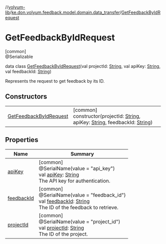 //[volyum-lib](../../../index.md)/[ke.don.volyum.feedback.model.domain.data_transfer](../index.md)/[GetFeedbackByIdRequest](index.md)

# GetFeedbackByIdRequest

[common]\
@Serializable

data class [GetFeedbackByIdRequest](index.md)(val projectId: [String](https://kotlinlang.org/api/core/kotlin-stdlib/kotlin/-string/index.html), val apiKey: [String](https://kotlinlang.org/api/core/kotlin-stdlib/kotlin/-string/index.html), val feedbackId: [String](https://kotlinlang.org/api/core/kotlin-stdlib/kotlin/-string/index.html))

Represents the request to get feedback by its ID.

## Constructors

| | |
|---|---|
| [GetFeedbackByIdRequest](-get-feedback-by-id-request.md) | [common]<br>constructor(projectId: [String](https://kotlinlang.org/api/core/kotlin-stdlib/kotlin/-string/index.html), apiKey: [String](https://kotlinlang.org/api/core/kotlin-stdlib/kotlin/-string/index.html), feedbackId: [String](https://kotlinlang.org/api/core/kotlin-stdlib/kotlin/-string/index.html)) |

## Properties

| Name | Summary |
|---|---|
| [apiKey](api-key.md) | [common]<br>@SerialName(value = &quot;api_key&quot;)<br>val [apiKey](api-key.md): [String](https://kotlinlang.org/api/core/kotlin-stdlib/kotlin/-string/index.html)<br>The API key for authentication. |
| [feedbackId](feedback-id.md) | [common]<br>@SerialName(value = &quot;feedback_id&quot;)<br>val [feedbackId](feedback-id.md): [String](https://kotlinlang.org/api/core/kotlin-stdlib/kotlin/-string/index.html)<br>The ID of the feedback to retrieve. |
| [projectId](project-id.md) | [common]<br>@SerialName(value = &quot;project_id&quot;)<br>val [projectId](project-id.md): [String](https://kotlinlang.org/api/core/kotlin-stdlib/kotlin/-string/index.html)<br>The ID of the project. |